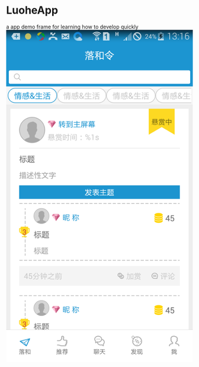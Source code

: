 # LuoheApp
a app demo frame for learning how to develop quickly
![Alt text](/Luohe/art/device-2016-03-31-131631.png)

